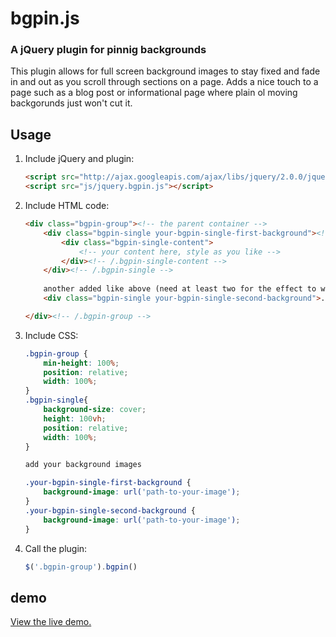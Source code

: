 # bgpin.js

### A jQuery plugin for pinnig backgrounds

This plugin allows for full screen background images to stay fixed and fade in and out as you scroll through sections on a page. Adds a nice touch to a page such as a blog post or informational page where plain ol moving backgorunds just won't cut it.

## Usage

1. Include jQuery and plugin:

	```html
	<script src="http://ajax.googleapis.com/ajax/libs/jquery/2.0.0/jquery.min.js"></script>
	<script src="js/jquery.bgpin.js"></script>
	```

2. Include HTML code:

	```html
	<div class="bgpin-group"><!-- the parent container -->
		<div class="bgpin-single your-bgpin-single-first-background"><!-- add as many as you like -->
			<div class="bgpin-single-content">
				<!-- your content here, style as you like -->
			</div><!-- /.bgpin-single-content -->
		</div><!-- /.bgpin-single -->
		
		another added like above (need at least two for the effect to work)
		<div class="bgpin-single your-bgpin-single-second-background">...

	</div><!-- /.bgpin-group -->
	```

3. Include CSS:
	```css
	.bgpin-group {
		min-height: 100%;
		position: relative;
		width: 100%;
	}
	.bgpin-single{
		background-size: cover;
		height: 100vh;
		position: relative;
		width: 100%;
	}
	
	add your background images 
	
	.your-bgpin-single-first-background {
		background-image: url('path-to-your-image');
	}
	.your-bgpin-single-second-background {
		background-image: url('path-to-your-image');
	}
	```

4. Call the plugin:

	```javascript
	$('.bgpin-group').bgpin()
	```

## demo
<a href="http://eljamez.com/bgpin/">View the live demo.</a>